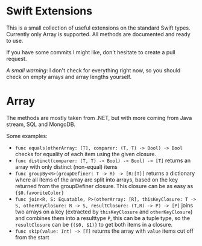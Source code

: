 # Swift Extensions

This is a small collection of useful extensions on the standard Swift types. Currently only Array is supported. All methods are documented and ready to use.

If you have some commits I might like, don't hesitate to create a pull request.

*A small warning*: I don't check for everything right now, so you should check on empty arrays and array lengths yourself.

# Array

The methods are mostly taken from .NET, but with more coming from Java stream, SQL and MongoDB.

Some examples:

 * `func equals(otherArray: [T], comparer: (T, T) -> Bool) -> Bool` checks for equality of each item using the given closure.
 * `func distinct(comparer: (T, T) -> Bool) -> Bool) -> [T]` returns an array with only distinct (non-equal) items
 * `func groupBy<R>(groupDefiner: T -> R) -> [R:[T]]` returns a dictionary where all items of the array are split into arrays, based on the key returned from the groupDefiner closure. This closure can be as easy as `{$0.favoriteColor}`
 * `func join<R, S: Equatable, P>(otherArray: [R], thisKeyClosure: T -> S, otherKeyClosure: R -> S, resultClosure: (T,R) -> P) -> [P]` joins two arrays on a key (extracted by `thisKeyClosure` and `otherKeyClosure`) and combines them into a resulttype `P`, this can be a tuple type, so the `resultClosure` can be `{($0, $1)}` to get both items in a closure.
 * `func skip(value: Int) -> [T]` returns the array with `value` items cut off from the start